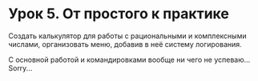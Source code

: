 Урок 5. От простого к практике
==================================================================

Создать калькулятор для работы с рациональными
и комплексными числами, организовать меню,
добавив в неё систему логирования.


С основной работой и командировками вообще ни чего не успеваю...
Sorry...
